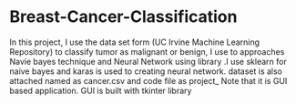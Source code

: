 # Breast-Cancer-Classification
In this project, I use the data set form (UC Irvine Machine Learning Repository) to classify tumor as malignant or benign, I use to approaches Navie bayes technique and Neural Network using library .I use sklearn for naive bayes and karas is used to creating neural network.
dataset is also attached named as cancer.csv and code file as project_
Note that it is GUI based application.
GUI is built with tkinter library 
